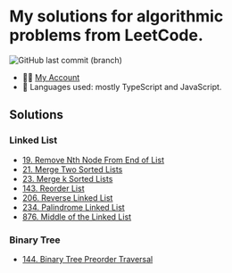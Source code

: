 # My solutions for algorithmic problems from LeetCode.

![GitHub last commit (branch)](https://img.shields.io/github/last-commit/koshacha/leetcode/main?style=for-the-badge&logo=leetcode)

- 👨‍💻 [My Account](https://leetcode.com/koshacha/)
- 🚀 Languages used: mostly TypeScript and JavaScript.

## Solutions

### Linked List
- [19. Remove Nth Node From End of List](https://github.com/koshacha/leetcode/blob/main/Linked%20List/19.%20Remove%20Nth%20Node%20From%20End%20of%20List.md)
- [21. Merge Two Sorted Lists](https://github.com/koshacha/leetcode/blob/main/Linked%20List/21.%20Merge%20Two%20Sorted%20Lists.md)
- [23. Merge k Sorted Lists](https://github.com/koshacha/leetcode/blob/main/Linked%20List/23.%20Merge%20k%20Sorted%20Lists.md)
- [143. Reorder List](https://github.com/koshacha/leetcode/blob/main/Linked%20List/143.%20Reorder%20List.md)
- [206. Reverse Linked List](https://github.com/koshacha/leetcode/blob/main/Linked%20List/206.%20Reverse%20Linked%20List.md)
- [234. Palindrome Linked List](https://github.com/koshacha/leetcode/blob/main/Linked%20List/234.%20Palindrome%20Linked%20List.md)
- [876. Middle of the Linked List](https://github.com/koshacha/leetcode/blob/main/Linked%20List/876.%20Middle%20of%20the%20Linked%20List.md)
### Binary Tree
- [144. Binary Tree Preorder Traversal](https://github.com/koshacha/leetcode/blob/main/Binary%20Tree/144.%20Binary%20Tree%20Preorder%20Traversal.md)

